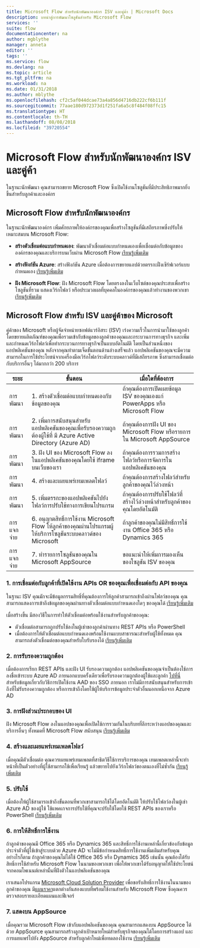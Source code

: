 ```yaml
---
title: Microsoft Flow สำหรับนักพัฒนาองค์กร ISV และคู่ค้า | Microsoft Docs
description: บทนำสู่การพัฒนาโซลูชันสำหรับ Microsoft Flow
services: ''
suite: flow
documentationcenter: na
author: mgblythe
manager: anneta
editor: ''
tags: ''
ms.service: flow
ms.devlang: na
ms.topic: article
ms.tgt_pltfrm: na
ms.workload: na
ms.date: 01/31/2018
ms.author: mblythe
ms.openlocfilehash: cf2c5af044dcae73a4a856d4716db222cf6b111f
ms.sourcegitcommit: 77aae180d972373d1f251fa6a5c8f484f08ffc15
ms.translationtype: HT
ms.contentlocale: th-TH
ms.lasthandoff: 08/08/2018
ms.locfileid: "39720554"
---
```

# <a name="microsoft-flow-for-enterprise-developers-isvs-and-partners"></a>Microsoft Flow สำหรับนักพัฒนาองค์กร ISV และคู่ค้า

ในฐานะนักพัฒนา คุณสามารถขยาย Microsoft Flow ซึ่งเปิดใช้งานโซลูชันที่มีประสิทธิภาพมากยิ่งขึ้นสำหรับลูกค้าและองค์กร

## <a name="microsoft-flow-for-enterprise-developers"></a>Microsoft Flow สำหรับนักพัฒนาองค์กร

ในฐานะนักพัฒนาองค์กร เพิ่มศักยภาพให้องค์กรของคุณเพื่อสร้างโซลูชันที่มีเสถียรภาพซึ่งปรับให้เหมาะสมบน Microsoft Flow:

- **สร้างตัวเชื่อมต่อแบบกำหนดเอง**: พัฒนาตัวเชื่อมต่อแบบกำหนดเองเพื่อเชื่อมต่อกับข้อมูลขององค์กรของคุณและบริการบนเว็บผ่าน Microsoft Flow [เรียนรู้เพิ่มเติม](https://docs.microsoft.com/connectors/custom-connectors/)

- **สร้างฟังก์ชัน Azure**: สร้างฟังก์ชัน Azure เมื่อต้องการขยายแอปด้วยตรรกะฝั่งเซิร์ฟเวอร์แบบกำหนดเอง [เรียนรู้เพิ่มเติม](https://docs.microsoft.com/azure/azure-functions/functions-flow-scenario)

- **ฝัง Microsoft Flow**: ฝัง Microsoft Flow โดยตรงลงในเว็บไซต์ของคุณประสบเพื่อสร้างโซลูชันที่รวม แสดงเวิร์กโฟลว์ หรือประมวลผลที่บุคคลในองค์กรของคุณแล้วทำงานของพวกเขา [เรียนรู้เพิ่มเติม](embed-flow-dev.md)

## <a name="microsoft-flow-for-isvs-and-microsoft-partners"></a>Microsoft Flow สำหรับ ISV และคู่ค้าของ Microsoft

คู่ค้าของ Microsoft หรือผู้จัดจำหน่ายซอฟต์แวร์อิสระ (ISV) เร่งความเร็วในการนำมาใช้ของลูกค้า โดยขยายผลิตภัณฑ์ของคุณเพื่อรวมเข้ากับข้อมูลของลูกค้าของคุณและกระบวนการทางธุรกิจ และเพิ่ม และกำหนดเวิร์กโฟลว์เพื่อทำกระบวนการทางธุรกิจเป็นแบบอัตโนมัติ โดยเป็นส่วนหนึ่งของแอปพลิเคชันของคุณ หลังจากคุณทำตามเจ็ดขั้นตอนด้านล่างเสร็จแล้ว แอปพลิเคชันของคุณจะมีความสามารถในการใช้ประโยชน์จากเครื่องมือเวิร์กโฟลว์ระดับระบบคลาวด์ที่มีเสถียรภาพ ซึ่งสามารถเชื่อมต่อกับบริการอื่นๆ ได้มากกว่า 200 บริการ

| ระยะ | ขั้นตอน | เมื่อใดที่ต้องการ |
| --- | --- | --- |
| การพัฒนา | 1. สร้างตัวเชื่อมต่อแบบกำหนดเองกับข้อมูลของคุณ | ถ้าคุณต้องการเปิดเผยข้อมูล ISV ของคุณเองแก่ PowerApps หรือ Microsoft Flow |
| การพัฒนา | 2. เพิ่มการสนับสนุนสำหรับแอปพลิเคชันของคุณเพื่อรับรองความถูกต้องผู้ใช้ที่ มี Azure Active Directory (Azure AD) | ถ้าคุณต้องการฝัง UI ของ Microsoft Flow หรือรายการใน Microsoft AppSource | 
| การพัฒนา | 3. ฝัง UI ของ Microsoft Flow ลงในแอปพลิเคชันของคุณโดยใช้ iframe บนเว็บของเรา | ถ้าคุณต้องการรวมการสร้างโฟลว์หรือการจัดการในแอปพลิเคชันของคุณ | 
| การพัฒนา | 4. สร้างและเผยแพร่เทมเพลตโฟลว์ | ถ้าคุณต้องการสร้างโฟลว์สำหรับลูกค้าของคุณไว้ล่วงหน้า | 
| การพัฒนา | 5. เพิ่มตรรกะของแอปพลิเคชันไปยังโฟลว์การปรับใช้ทางการเขียนโปรแกรม | ถ้าคุณต้องการปรับใช้โฟลว์ที่สร้างไว้ล่วงหน้าสำหรับลูกค้าของคุณโดยอัตโนมัติ | 
| การแจกจ่าย | 6. อนุญาตสิทธิ์การใช้งาน Microsoft Flow ให้ลูกค้าของคุณผ่านโปรแกรมผู้ให้บริการโซลูชันระบบคลาวด์ของ Microsoft | ถ้าลูกค้าของคุณไม่มีสิทธิ์การใช้งาน Office 365 หรือ Dynamics 365 |
| การแจกจ่าย | 7. ทำรายการโซลูชันของคุณใน Microsoft AppSource | ขอแนะนำให้เพิ่มการมองเห็นของโซลูชัน ISV ของคุณ |

### <a name="1-connecting-to-your-apis-or-enabling-customers-to-connect-to-your-apis"></a>1. การเชื่อมต่อกับลูกค้าที่เปิดใช้งาน APIs OR ของคุณเพื่อเชื่อมต่อกับ API ของคุณ

ในฐานะ ISV คุณมักจะมีข้อมูลกรรมสิทธิ์ที่คุณต้องการให้ลูกค้าสามารถเข้าถึงผ่านโฟลว์ของคุณ คุณสามารถแสดงการเข้าถึงข้อมูลของคุณผ่านทางตัวเชื่อมต่อแบบกำหนดเองใดๆ ของคุณได้ [เรียนรู้เพิ่มเติม](https://docs.microsoft.com/connectors/custom-connectors/)

เมื่อสร้างขึ้น มีสองวิธีในการทำให้ตัวเชื่อมต่อพร้อมใช้งานสำหรับลูกค้าของคุณ:
- ตัวเชื่อมต่อสามารถถูกปรับใช้ลงในผู้เช่าของลูกค้าผ่านทาง REST APIs หรือ PowerShell
- เมื่อต้องการให้ตัวเชื่อมต่อแบบกำหนดเองพร้อมใช้งานแบบสาธารณะสำหรับผู้ใช้ทั้งหมด คุณสามารถส่งตัวเชื่อมต่อของคุณสำหรับใบรับรองได้ [เรียนรู้เพิ่มเติม](https://docs.microsoft.com/connectors/custom-connectors/submit-certification)

### <a name="2-authentication"></a>2. การรับรองความถูกต้อง 

เมื่อต้องการเรียก REST APIs และฝัง UI รับรองความถูกต้อง แอปพลิเคชันของคุณจำเป็นต้องใช้การลงชื่อเข้าระบบ Azure AD ภายนอกแบบครั้งเดียวเพื่อรับรองความถูกต้องผู้ใช้และลูกค้า [ไปที่นี่](https://identity.microsoft.com/) สำหรับข้อมูลเกี่ยวกับวิธีการเปิดใช้งาน AAD ของ SSO ภายนอก เราไม่มีการสนับสนุนสำหรับการเข้าถึงที่ไม่รับรองความถูกต้อง หรือการเข้าถึงโดยใช้ผู้ให้บริการข้อมูลประจำตัวอื่นนอกเหนือจาก Azure AD 

### <a name="3-embedding-ui-components"></a>3. การฝังส่วนประกอบของ UI

ฝัง Microsoft Flow ลงในแอปของคุณเพื่อเปิดใช้การรวมกันในบริบทที่ลึกระหว่างแอปของคุณและบริการอื่นๆ ทั้งหมดที่ Microsoft Flow สนับสนุน [เรียนรู้เพิ่มเติม](embed-flow-dev.md)

### <a name="4-create-and-publish-flow-templates"></a>4. สร้างและเผยแพร่เทมเพลตโฟลว์

เมื่อคุณมีตัวเชื่อมต่อ คุณควรเผยแพร่เทมเพลตที่สาธิตวิธีใช้การบริการของคุณ เทมเพลตเหล่านี้จะทำหน้าที่เป็นตัวอย่างที่ผู้ใช้สามารถใช้เพื่อเรียนรู้ แล้วขยายไปยังเวิร์กโฟลว์ของตนเองที่ไม่ซ้ำกัน [เรียนรู้เพิ่มเติม](../publish-a-template.md)

### <a name="5-deployment"></a>5. ปรับใช้

เมื่อต้องให้ผู้ใช้สามารถเข้าถึงขั้นตอนที่พวกเขาสามารถใช้ได้โดยอัตโนมัติ ให้ปรับใช้โฟลว์ลงในผู้เช่า Azure AD ของผู้ใช้ ใช้แพคเกจการปรับใช้ที่คุณจะปรับใช้โดยใช้ REST APIs ของเราหรือ PowerShell [เรียนรู้เพิ่มเติม](https://docs.microsoft.com/powerapps/export-import-packages)

### <a name="6-licensing"></a>6. การให้สิทธิ์การใช้งาน

ถ้าลูกค้าของคุณมี Office 365 หรือ Dynamics 365 และสิทธิ์การใช้งานเหล่านี้เกี่ยวข้องกับข้อมูลประจำตัวที่ผู้ใช้เข้าสู่ระบบด้วย Azure AD จะไม่มีข้อกำหนดสิทธิ์การใช้งานเพิ่มเติมสำหรับคุณ อย่างไรก็ตาม ถ้าลูกค้าของคุณไม่ได้ใช้ Office 365 หรือ Dynamics 365 เช่นนั้น คุณต้องได้รับสิทธิ์การใช้สำหรับ Microsoft Flow ในนามของพวกเขา เพื่อให้พวกเขาได้รับอนุญาตให้ใช้ประโยชน์จากคอมโพเนนต์เหล่านั้นที่ฝังตัวในแอปพลิเคชันของคุณ

เราเสนอโปรแกรม [Microsoft Cloud Solution Provider](https://partner.microsoft.com/cloud-solution-provider) เพื่อขอรับสิทธิ์การใช้งานในนามของลูกค้าของคุณ มี[แผนราคา](https://flow.microsoft.com/pricing/)แตกต่างกันสองแบบที่พร้อมใช้งานสำหรับ Microsoft Flow ซึ่งคุณควรตรวจสอบรายละเอียดแผนและฟีเจอร์

### <a name="7-list-on-appsource"></a>7. แสดงบน AppSource

เมื่อคุณรวม Microsoft Flow เข้ากับแอปพลิเคชันของคุณ คุณสามารถแสดงบน AppSource ได้ ด้วย AppSource คุณสามารถสร้างลูกค้าเป้าหมายใหม่สำหรับธุรกิจของคุณได้โดยการสร้างแอป และการเผยแพร่ไปยัง AppSource สำหรับลูกค้าใหม่เพื่อทดลองใช้งาน [เรียนรู้เพิ่มเติม](dev-appsource-test-drive.md)
